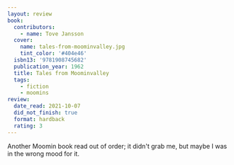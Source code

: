 ```yaml
---
layout: review
book:
  contributors:
    - name: Tove Jansson
  cover:
    name: tales-from-moominvalley.jpg
    tint_color: '#404e46'
  isbn13: '9781908745682'
  publication_year: 1962
  title: Tales from Moominvalley
  tags:
    - fiction
    - moomins
review:
  date_read: 2021-10-07
  did_not_finish: true
  format: hardback
  rating: 3
---
```


Another Moomin book read out of order; it didn't grab me, but maybe I was in the wrong mood for it.
